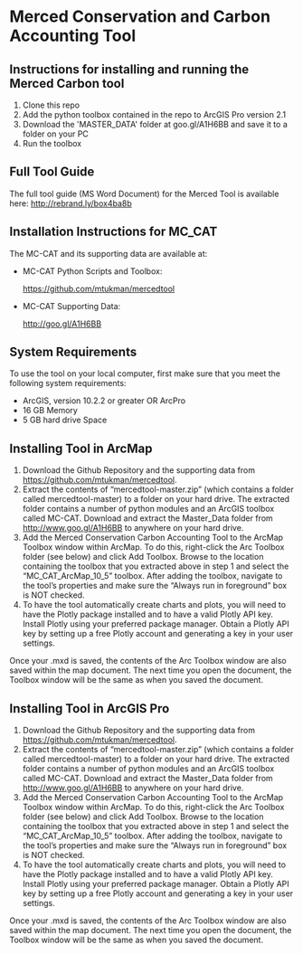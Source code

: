 # Merced Conservation and Carbon Accounting Tool

## Instructions for installing and running the Merced Carbon tool

1.  Clone this repo
2.  Add the python toolbox contained in the repo to ArcGIS Pro version 2.1
3.  Download the 'MASTER_DATA' folder at goo.gl/A1H6BB and save it to a folder on your PC
4.  Run the toolbox

## Full Tool Guide
The full tool guide (MS Word Document) for the Merced Tool is available here:  http://rebrand.ly/box4ba8b


## Installation Instructions for MC_CAT

The MC-CAT and its supporting data are available at:

* MC-CAT Python Scripts and Toolbox:

	https://github.com/mtukman/mercedtool

* MC-CAT Supporting Data:

	http://goo.gl/A1H6BB
  
## System Requirements
To use the tool on your local computer, first make sure that you meet the following system requirements:
* ArcGIS, version 10.2.2 or greater OR ArcPro
* 16 GB Memory
* 5 GB hard drive Space

## Installing Tool in ArcMap
1.	Download the Github Repository and the supporting data from https://github.com/mtukman/mercedtool.  
2.	Extract the contents of “mercedtool-master.zip” (which contains a folder called mercedtool-master) to a folder on your hard drive.  The extracted folder contains a number of python modules and an ArcGIS toolbox called MC-CAT. Download and extract the Master_Data folder from http://www.goo.gl/A1H6BB to anywhere on your hard drive.
3.	Add the Merced Conservation Carbon Accounting Tool to the ArcMap Toolbox window within ArcMap.  To do this, right-click the Arc Toolbox folder (see below) and click Add Toolbox.  Browse to the location containing the toolbox that you extracted above in step 1 and select the “MC_CAT_ArcMap_10_5” toolbox. After adding the toolbox, navigate to the tool’s properties and make sure the “Always run in foreground” box is NOT checked.
4.	To have the tool automatically create charts and plots, you will need to have the Plotly package installed and to have a valid Plotly API key.  Install Plotly using your preferred package manager.  Obtain a Plotly API key by setting up a free Plotly account and generating a key in your user settings. 

Once your .mxd is saved, the contents of the Arc Toolbox window are also saved within the map document. The next time you open the document, the Toolbox window will be the same as when you saved the document.

## Installing Tool in ArcGIS Pro
1.	Download the Github Repository and the supporting data from https://github.com/mtukman/mercedtool.  
2.	Extract the contents of “mercedtool-master.zip” (which contains a folder called mercedtool-master) to a folder on your hard drive.  The extracted folder contains a number of python modules and an ArcGIS toolbox called MC-CAT. Download and extract the Master_Data folder from http://www.goo.gl/A1H6BB to anywhere on your hard drive.
3.	Add the Merced Conservation Carbon Accounting Tool to the ArcMap Toolbox window within ArcMap.  To do this, right-click the Arc Toolbox folder (see below) and click Add Toolbox.  Browse to the location containing the toolbox that you extracted above in step 1 and select the “MC_CAT_ArcMap_10_5” toolbox. After adding the toolbox, navigate to the tool’s properties and make sure the “Always run in foreground” box is NOT checked.
4.	To have the tool automatically create charts and plots, you will need to have the Plotly package installed and to have a valid Plotly API key.  Install Plotly using your preferred package manager.  Obtain a Plotly API key by setting up a free Plotly account and generating a key in your user settings. 

Once your .mxd is saved, the contents of the Arc Toolbox window are also saved within the map document. The next time you open the document, the Toolbox window will be the same as when you saved the document.

